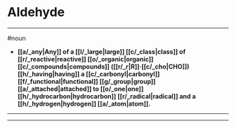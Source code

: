 # Aldehyde
---
#noun
- **[[a/_any|Any]] of a [[l/_large|large]] [[c/_class|class]] of [[r/_reactive|reactive]] [[o/_organic|organic]] [[c/_compounds|compounds]] ([[r/_r|R]]·[[c/_cho|CHO]]) [[h/_having|having]] a [[c/_carbonyl|carbonyl]] [[f/_functional|functional]] [[g/_group|group]] [[a/_attached|attached]] to [[o/_one|one]] [[h/_hydrocarbon|hydrocarbon]] [[r/_radical|radical]] and a [[h/_hydrogen|hydrogen]] [[a/_atom|atom]].**
---
---
